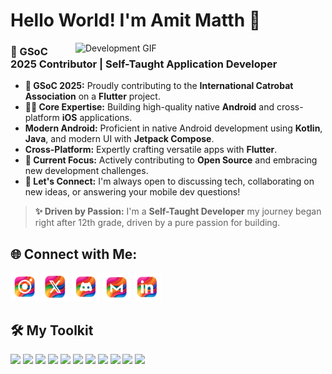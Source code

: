 <h1 align="left">Hello World! I'm Amit Matth 👋</h1>

<img src="https://github.com/user-attachments/assets/cc6ad855-9a62-4316-8a43-4cf9bb960a99" alt="Development GIF" align="right" width="400">

### 🚀 GSoC 2025 Contributor | Self-Taught Application Developer

- **🥇 GSoC 2025:** Proudly contributing to the **International Catrobat Association** on a **Flutter** project.
- **🧑‍💻 Core Expertise:** Building high-quality native **Android** and cross-platform **iOS** applications.
- **Modern Android:** Proficient in native Android development using **Kotlin**, **Java**, and modern UI with **Jetpack Compose**.
- **Cross-Platform:** Expertly crafting versatile apps with **Flutter**.
- **🌱 Current Focus:** Actively contributing to **Open Source** and embracing new development challenges.
- **🤝 Let's Connect:** I'm always open to discussing tech, collaborating on new ideas, or answering your mobile dev questions!

> **✨ Driven by Passion:** I'm a **Self-Taught Developer** my journey began right after 12th grade, driven by a pure passion for building.

## 🌐 Connect with Me:
<a href="https://instagram.com/amit_matth">
  <img src="assets/icons/instagram.png" alt="Instagram" width="45" height="45"></a>  
<a href="https://x.com/Amit_Matth">
  <img src="assets/icons/twitter.png" alt="X" width="45" height="45"></a> 
<a href="https://discord.com/users/amit_matth">
  <img src="assets/icons/discord.png" alt="Discord" width="45" height="45"></a>  
<a href="mailto:amitmatth121@gmail.com">
  <img src="assets/icons/gmail.png" alt="Gmail" width="45" height="45"></a>
<a href="https://linkedin.com/in/amit-matth">
  <img src="assets/icons/linkedin.png" alt="LinkedIn" width="45" height="45"></a>

## 🛠️ My Toolkit
<p align="left">
  <img src="https://img.shields.io/badge/kotlin-%237F52FF?style=flat&logo=kotlin&logoColor=white&labelColor=911c6c" height="35">
  <img src="https://img.shields.io/badge/Java-ED8B00?style=flat&logo=openjdk&logoColor=white&labelColor=911c6c" height="35">
  <img src="https://img.shields.io/badge/XML-005FAD?style=flat&logo=xml&logoColor=white&labelColor=911c6c" height="35">
  <img src="https://img.shields.io/badge/Jetpack_Compose-4285F4?style=flat&logo=jetpack-compose&logoColor=white&labelColor=911c6c" height="35">
  <img src="https://img.shields.io/badge/Firebase-DD2C00?style=flat&logo=firebase&logoColor=white&labelColor=911c6c" height="35">
  <img src="https://img.shields.io/badge/SQLite-003B57?style=flat&logo=sqlite&logoColor=white&labelColor=911c6c" height="35">
  <img src="https://img.shields.io/badge/Material_Design-757575?style=flat&logo=material-design&logoColor=white&labelColor=911c6c" height="35">
  <img src="https://img.shields.io/badge/Google_Maps-4285F4?style=flat&logo=google-maps&logoColor=white&labelColor=911c6c" height="35">
  <img src="https://img.shields.io/badge/Android_Studio-3DDC84?style=flat&logo=android-studio&logoColor=white&labelColor=911c6c" height="35">
  <img src="https://img.shields.io/badge/Flutter-02569B?style=flat&logo=flutter&logoColor=white&labelColor=911c6c" height="35">
  <img src="https://img.shields.io/badge/Dart-0175C2?style=flat&logo=dart&logoColor=white&labelColor=911c6c" height="35">
</p>
